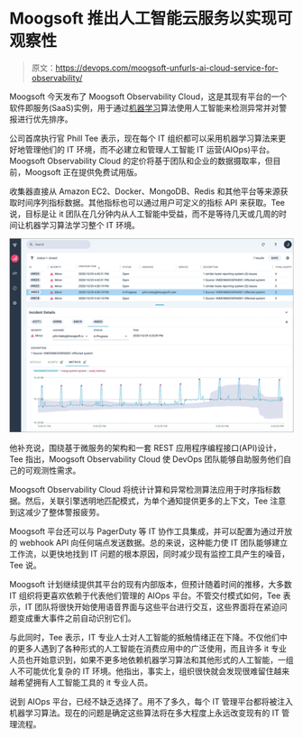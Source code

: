 # Moogsoft 推出人工智能云服务以实现可观察性

> 原文：<https://devops.com/moogsoft-unfurls-ai-cloud-service-for-observability/>

Moogsoft 今天发布了 Moogsoft Observability Cloud，这是其现有平台的一个软件即服务(SaaS)实例，用于通过[机器学习](https://devops.com/?s=machine%20learning)算法使用人工智能来检测异常并对警报进行优先排序。

公司首席执行官 Phill Tee 表示，现在每个 IT 组织都可以采用机器学习算法来更好地管理他们的 IT 环境，而不必建立和管理人工智能 IT 运营(AIOps)平台。Moogsoft Observability Cloud 的定价将基于团队和企业的数据摄取率，但目前，Moogsoft 正在提供免费试用版。

收集器直接从 Amazon EC2、Docker、MongoDB、Redis 和其他平台等来源获取时间序列指标数据。其他指标也可以通过用户可定义的指标 API 来获取。Tee 说，目标是让 it 团队在几分钟内从人工智能中受益，而不是等待几天或几周的时间让机器学习算法学习整个 IT 环境。

![](img/fa83050914bbe1c4ec87b3012eae41e4.png)

他补充说，围绕基于微服务的架构和一套 REST 应用程序编程接口(API)设计，Tee 指出，Moogsoft Observability Cloud 使 DevOps 团队能够自助服务他们自己的可观测性需求。

Moogsoft Observability Cloud 将统计计算和异常检测算法应用于时序指标数据。然后，关联引擎透明地匹配模式，为单个通知提供更多的上下文，Tee 注意到这减少了整体警报疲劳。

Moogsoft 平台还可以与 PagerDuty 等 IT 协作工具集成，并可以配置为通过开放的 webhook API 向任何端点发送数据。总的来说，这种能力使 IT 团队能够建立工作流，以更快地找到 IT 问题的根本原因，同时减少现有监控工具产生的噪音，Tee 说。

Moogsoft 计划继续提供其平台的现有内部版本，但预计随着时间的推移，大多数 IT 组织将更喜欢依赖于代表他们管理的 AIOps 平台。不管交付模式如何，Tee 表示，IT 团队将很快开始使用语音界面与这些平台进行交互，这些界面将在紧迫问题变成重大事件之前自动识别它们。

与此同时，Tee 表示，IT 专业人士对人工智能的抵触情绪正在下降。不仅他们中的更多人遇到了各种形式的人工智能在消费应用中的广泛使用，而且许多 it 专业人员也开始意识到，如果不更多地依赖机器学习算法和其他形式的人工智能，一组人不可能优化复杂的 IT 环境。他指出，事实上，组织很快就会发现很难留住越来越希望拥有人工智能工具的 it 专业人员。

说到 AIOps 平台，已经不缺乏选择了。用不了多久，每个 IT 管理平台都将被注入机器学习算法。现在的问题是确定这些算法将在多大程度上永远改变现有的 IT 管理流程。